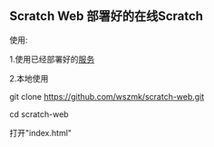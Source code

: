  Scratch Web
  部署好的在线Scratch
--------------------------------------------------------
 使用:
 
 1.使用已经部署好的[服务](https://cmds.eu.org/)

 2.本地使用
 
 git clone https://github.com/wszmk/scratch-web.git


 cd scratch-web


 打开"index.html"
